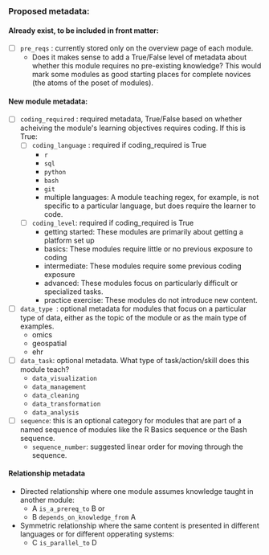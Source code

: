 ### Proposed metadata:

#### Already exist, to be included in front matter:
- [ ] `pre_reqs` : currently stored only on the overview page of each module.
  - Does it makes sense to add a True/False level of metadata about whether this module requires no pre-existing knowledge? This would mark some modules as good starting places for complete novices (the atoms of the poset of modules). 


#### New module metadata:

- [ ] `coding_required` : required metadata, True/False based on whether acheiving the module's learning objectives requires coding. If this is True: 
  - [ ] `coding_language` : required if coding_required is True
    - `r`
    - `sql`
    - `python`
    - `bash`
    - `git`
    - multiple languages: A module teaching regex, for example, is not specific to a particular language, but does require the learner to code.
  - [ ] `coding_level`: required if coding_required is True
    - getting started: These modules are primarily about getting a platform set up
    - basics: These modules require little or no previous exposure to coding
    - intermediate: These modules require some previous coding exposure
    - advanced: These modules focus on particularly difficult or specialized tasks.
    - practice exercise: These modules do not introduce new content.
- [ ] `data_type `: optional metadata for modules that focus on a particular type of data, either as the topic of the module or as the main type of examples.
  - omics
  - geospatial
  - ehr
- [ ] `data_task`: optional metadata. What type of task/action/skill does this module teach?
  - `data_visualization`
  - `data_management`
  - `data_cleaning`
  - `data_transformation`
  - `data_analysis`
- [ ] `sequence`: this is an optional category for modules that are part of a named sequence of modules like the R Basics sequence or the Bash sequence.
  - `sequence_number`: suggested linear order for moving through the sequence. 
 
#### Relationship metadata

- Directed relationship where one module assumes knowledge taught in another module:
  - A `is_a_prereq_to` B or 
  - B `depends_on_knowledge_from` A
- Symmetric relationship where the same content is presented in different languages or for different opperating systems:
  - C `is_parallel_to` D
